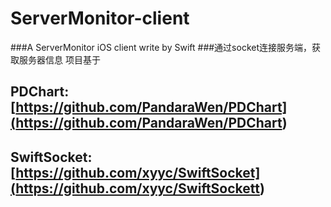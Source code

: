ServerMonitor-client
====================

###A ServerMonitor iOS client write by Swift
###通过socket连接服务端，获取服务器信息
项目基于 
   ## PDChart:[https://github.com/PandaraWen/PDChart](<https://github.com/PandaraWen/PDChart>)
   ## SwiftSocket:[https://github.com/xyyc/SwiftSocket](<https://github.com/xyyc/SwiftSockett>)



